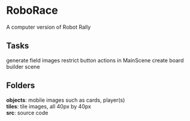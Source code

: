 # RoboRace
A computer version of Robot Rally
## Tasks
generate field images
restrict button actions in MainScene 
create board builder scene
## Folders
__objects__: mobile images such as cards, player(s)  
__tiles__: tile images, all 40px by 40px  
__src__: source code
